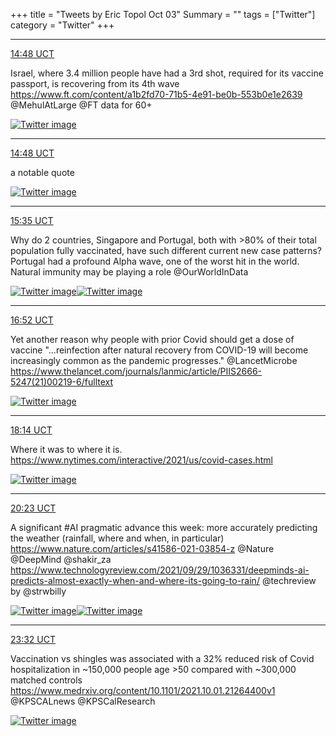 +++
title = "Tweets by Eric Topol Oct 03"
Summary = ""
tags = ["Twitter"]
category = "Twitter"
+++


---

<a href="https://twitter.com/erictopol/status/1444675839904210951" target="_blank" rel="noreferer">14:48 UCT</a>

Israel, where 3.4 million people have had a 3rd shot, required for its vaccine passport, is recovering from its 4th wave https://www.ft.com/content/a1b2fd70-71b5-4e91-be0b-553b0e1e2639 @MehulAtLarge @FT data for 60+ 

<a href="FAyE-dHVgAYjxgk.jpg"  ><img src="FAyE-dHVgAYjxgk.jpg" alt="Twitter image" ></img></a>

---

<a href="https://twitter.com/erictopol/status/1444675844287303689" target="_blank" rel="noreferer">14:48 UCT</a>

a notable quote 

<a href="FAyEN1nVcAM5ucn.jpg"  ><img src="FAyEN1nVcAM5ucn.jpg" alt="Twitter image" ></img></a>

---

<a href="https://twitter.com/erictopol/status/1444687644466634755" target="_blank" rel="noreferer">15:35 UCT</a>

Why do 2 countries, Singapore and Portugal, both with &gt;80% of their total population fully vaccinated, have such different current new case patterns?
Portugal had a profound Alpha wave, one of the worst hit in the world. Natural immunity may be playing a role
@OurWorldInData 

<a href="FAyPQd3UcAQ0HSc.jpg"  ><img src="FAyPQd3UcAQ0HSc.jpg" alt="Twitter image" ></img></a><a href="FAyPD_2UcAQIxUt.jpg"  ><img src="FAyPD_2UcAQIxUt.jpg" alt="Twitter image" ></img></a>

---

<a href="https://twitter.com/erictopol/status/1444706917427736579" target="_blank" rel="noreferer">16:52 UCT</a>

Yet another reason why people with prior Covid should get a dose of vaccine 
"...reinfection after natural recovery from COVID-19 will become increasingly common as the pandemic progresses." @LancetMicrobe https://www.thelancet.com/journals/lanmic/article/PIIS2666-5247(21)00219-6/fulltext 

<a href="FAyhPLwUUAcDr9n.jpg"  ><img src="FAyhPLwUUAcDr9n.jpg" alt="Twitter image" ></img></a>

---

<a href="https://twitter.com/erictopol/status/1444727604179730434" target="_blank" rel="noreferer">18:14 UCT</a>

Where it was to where it is.
https://www.nytimes.com/interactive/2021/us/covid-cases.html 

<a href="FAy0FViUcAAWnvq.jpg"  ><img src="FAy0FViUcAAWnvq.jpg" alt="Twitter image" ></img></a>

---

<a href="https://twitter.com/erictopol/status/1444760142839357440" target="_blank" rel="noreferer">20:23 UCT</a>

A significant #AI pragmatic advance this week: more accurately predicting the weather (rainfall, where and when, in particular) 
https://www.nature.com/articles/s41586-021-03854-z @Nature @DeepMind @shakir_za
https://www.technologyreview.com/2021/09/29/1036331/deepminds-ai-predicts-almost-exactly-when-and-where-its-going-to-rain/ @techreview by @strwbilly 

<a href="FAzQ8GCVkAEmBhW.jpg"  ><img src="FAzQ8GCVkAEmBhW.jpg" alt="Twitter image" ></img></a><a href="FAzRinKVQAIEiQk.jpg"  ><img src="FAzRinKVQAIEiQk.jpg" alt="Twitter image" ></img></a>

---

<a href="https://twitter.com/erictopol/status/1444807655030067201" target="_blank" rel="noreferer">23:32 UCT</a>

Vaccination vs shingles was associated with a 32% reduced risk of Covid hospitalization in ~150,000 people age &gt;50 compared with ~300,000 matched controls https://www.medrxiv.org/content/10.1101/2021.10.01.21264400v1 @KPSCALnews @KPSCalResearch 

<a href="FAz8yeyUYAAW9lW.jpg"  ><img src="FAz8yeyUYAAW9lW.jpg" alt="Twitter image" ></img></a>